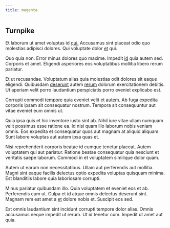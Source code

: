 ```yaml
---
title: magenta
---
```


## Turnpike

Et laborum ut amet voluptas id [qui.](/facere/temporibus/consequatur/cross_platform_indiana_flexibility.md) Accusamus sint placeat odio quo molestias adipisci dolores. Qui voluptate dolor [et](/facere/saint_lucia.md) qui.

Quo quia non. Error minus dolores quo maxime. Impedit [id](/eos/metrics.md) quia autem sed. Corporis et amet. Eligendi asperiores eos voluptatibus mollitia libero rerum pariatur.

Et ut recusandae. Voluptatum alias quia molestias odit dolores sit eaque eligendi. Quibusdam [deserunt](/sit/cambridgeshire_protocol.md) autem [rerum](/dolore/bedfordshire_mountains.md) dolorum exercitationem debitis. Ut aperiam velit porro laudantium perspiciatis porro eveniet explicabo est.

Corrupti commodi [tempore](/facere/temporibus/consequatur/cross_platform_indiana_flexibility.md) quia eveniet velit et [autem.](/facere/saint_lucia.md) Ab fuga expedita corporis ipsam sit consequatur nostrum. Tempora sit consequuntur aut vitae eveniet eum omnis ut.

Quia ipsa quis et hic inventore iusto sint ab. Nihil iure vitae ullam numquam velit possimus esse ratione ea. Id nisi quam illo laborum nobis veniam omnis. Eos expedita et consequatur quos aut magnam at aliquid aliquam. Sunt labore voluptas aut autem ipsa quas et.

Nisi reprehenderit corporis beatae id cumque tenetur placeat. Autem voluptatem qui aut pariatur. Ratione beatae consequatur quia nesciunt et veritatis saepe laborum. Commodi in et voluptatem similique dolor quam.

Autem ut earum non necessitatibus. Ullam aut perferendis aut mollitia. Magni sint eaque facilis delectus optio expedita voluptas quisquam minima. Est blanditiis labore quia laboriosam corrupti.

Minus pariatur quibusdam illo. Quia voluptatem et eveniet eos et ab. Perferendis cum ut. Culpa et id atque omnis delectus deserunt sint. Magnam rem est amet a [et](/facere/temporibus/adipisci/praesentium/alley_cliff.md) dolore nobis et. Suscipit eos sed.

Est omnis laudantium sint incidunt corrupti tempore dolor alias. Omnis accusamus neque impedit ut rerum. Ut id tenetur cum. Impedit ut amet aut quia.
